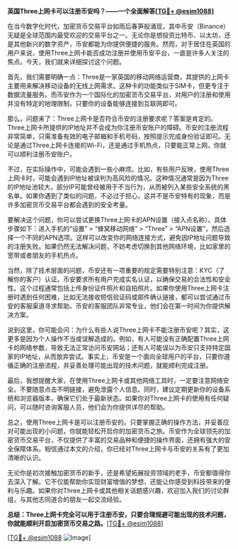**英国Three上网卡可以注册币安吗？——一个全面解答[[TG💪+ @esim1088](https://t.me/s/esim1088)]**

在当今数字化时代，加密货币交易平台如雨后春笋般涌现，其中币安（Binance）无疑是全球范围内最受欢迎的交易平台之一。无论你是想投资比特币、以太坊，还是其他新兴的数字资产，币安都能为你提供便捷的服务。然而，对于居住在英国的用户来说，使用Three上网卡能否成功注册并使用币安平台，一直是许多人关注的焦点。今天，我们就来详细探讨这个问题。

首先，我们需要明确一点：Three是一家英国的移动网络运营商，其提供的上网卡主要用来解决移动设备的无线上网需求。这种卡的功能类似于SIM卡，但更专注于数据流量服务。而币安作为一个国际化的加密货币交易平台，对用户的注册和使用并没有特定的地理限制，只要你的设备能够连接到互联网即可。

那么，问题来了：Three上网卡是否符合币安的注册要求呢？答案是肯定的。Three上网卡所提供的IP地址并不会成为你注册币安账户的障碍。币安的注册流程非常简单，只需准备有效的电子邮箱和手机号码，按照提示完成身份验证即可。无论是通过Three上网卡连接的Wi-Fi，还是通过手机热点，只要能正常上网，你就可以顺利注册币安账户。

不过，在实际操作中，可能会遇到一些小麻烦。比如，有些用户反映，使用Three上网卡时，可能会遇到IP地址被误判为高风险的情况。这种情况通常是因为Three的IP地址池较大，部分IP可能曾经被用于不当行为，从而被列入某些安全系统的黑名单。如果你遇到了类似的问题，不必过于担心，这并不是币安特有的现象，而是许多加密货币交易平台都会遇到的安全考量。

要解决这个问题，你可以尝试更换Three上网卡的APN设置（接入点名称）。具体步骤如下：进入手机的“设置” > “蜂窝移动网络” > “Three” > “APN设置”，然后选择一个不同的APN选项。这样可以改变你的网络连接方式，避免因IP地址问题导致的注册失败。如果仍然无法解决问题，不妨考虑切换到其他网络环境，比如家里的宽带或者朋友的手机热点。

当然，除了技术层面的问题，币安还有一项重要的规定需要特别注意：KYC（了解你的客户）认证。币安要求所有用户完成实名认证，以确保交易的合法性和安全性。这个过程通常包括上传身份证件照片和自拍照片。如果你使用Three上网卡注册时遇到任何困难，比如无法接收短信验证码或邮件确认链接，都可以尝试通过币安的客服渠道寻求帮助。币安的客服团队非常专业，他们会在第一时间为你提供解决方案。

说到这里，你可能会问：为什么有些人说Three上网卡不能注册币安呢？其实，这更多是因为个人操作不当或误解造成的。例如，有人可能没有正确配置Three上网卡的网络参数，导致无法正常访问币安网站；还有人可能误以为币安只支持特定国家的IP地址，从而放弃尝试。事实上，币安是一个面向全球用户的平台，只要你遵循正确的注册流程，并妥善处理可能出现的技术问题，就能顺利完成注册。

最后，我想提醒大家，在使用Three上网卡或其他网络工具时，一定要注意网络安全。不要随意点击不明链接，避免泄露个人信息。同时，建议定期更新你的设备系统和浏览器版本，确保它们处于最新状态。如果你对Three上网卡的使用有任何疑问，可以随时咨询客服人员，他们会为你提供详尽的帮助。

总之，使用Three上网卡是可以注册币安的。只要掌握正确的操作方法，并妥善应对可能出现的小问题，你就能轻松开启你的加密货币之旅。币安作为全球领先的加密货币交易平台，不仅提供了丰富的交易品种和便捷的操作界面，还拥有强大的安全保障体系。相信通过本文的介绍，你已经对Three上网卡与币安的关系有了更加清晰的认识。

无论你是初次接触加密货币的新手，还是希望拓展投资领域的老手，币安都值得你去深入了解。它不仅能帮助你实现财富增值的梦想，还能让你感受到科技带来的便利与乐趣。如果你对Three上网卡或其他相关话题感兴趣，欢迎加入我们的讨论群组，与其他志同道合的朋友一起交流经验。

**总结：Three上网卡完全可以用于注册币安，只要合理规避可能出现的技术问题，你就能顺利开启加密货币交易之路。**[[TG💪+ @esim1088](https://t.me/s/esim1088)]

[[TG💪+ @esim1088](https://t.me/s/esim1088) ![Image](https://i.postimg.cc/4NQfJmqS/Snipaste-2025-05-13-00-14-12.png)]